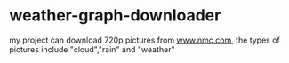 # weather-graph-downloader
my project can download 720p pictures from www.nmc.com, the types of pictures include "cloud","rain" and "weather"

